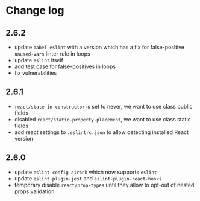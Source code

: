 # Change log

## 2.6.2

* update `babel-eslint` with a version which has a fix for false-positive
  `unused-vars` linter rule in loops
* update `eslint` itself
* add test case for false-positives in loops
* fix vulnerabilities

## 2.6.1

* `react/state-in-constructor` is set to never, we want to use class public fields
* disabled `react/static-property-placement`, we want to use class static fields
* add react settings to `.eslintrc.json` to allow detecting installed React version

## 2.6.0

* update `eslint-config-airbnb` which now supports `eslint`
* update `eslint-plugin-jest` and `eslint-plugin-react-hooks`
* temporary disable `react/prop-types` until they allow to opt-out of nested props validation
